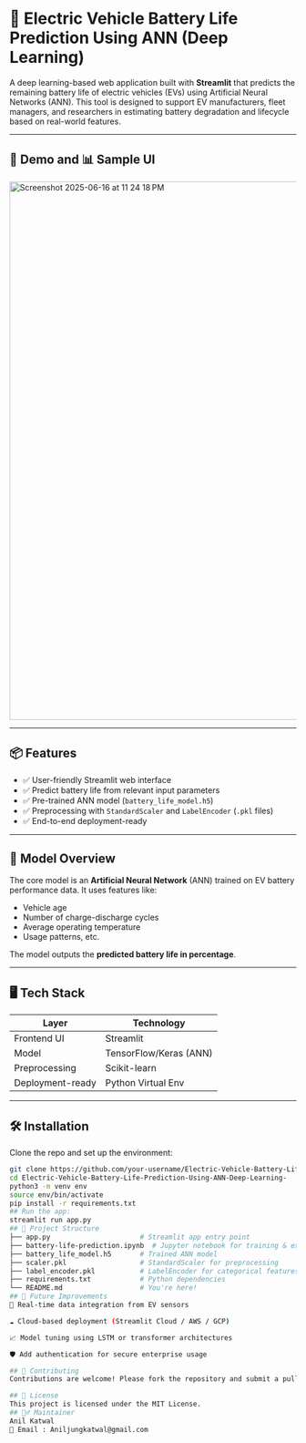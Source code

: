# 🔋 Electric Vehicle Battery Life Prediction Using ANN (Deep Learning)

A deep learning-based web application built with **Streamlit** that predicts the remaining battery life of electric vehicles (EVs) using Artificial Neural Networks (ANN). This tool is designed to support EV manufacturers, fleet managers, and researchers in estimating battery degradation and lifecycle based on real-world features.

---

## 🚀 Demo and 📊 Sample UI

<img width="945" alt="Screenshot 2025-06-16 at 11 24 18 PM" src="https://github.com/user-attachments/assets/c3d0aed8-1bff-4c64-8b40-064e02d5c968" />

---

## 📦 Features

- ✅ User-friendly Streamlit web interface
- ✅ Predict battery life from relevant input parameters
- ✅ Pre-trained ANN model (`battery_life_model.h5`)
- ✅ Preprocessing with `StandardScaler` and `LabelEncoder` (`.pkl` files)
- ✅ End-to-end deployment-ready

---

## 🧠 Model Overview

The core model is an **Artificial Neural Network** (ANN) trained on EV battery performance data. It uses features like:

- Vehicle age  
- Number of charge-discharge cycles  
- Average operating temperature  
- Usage patterns, etc.

The model outputs the **predicted battery life in percentage**.

---

## 🖥️ Tech Stack

| Layer            | Technology             |
|------------------|------------------------|
| Frontend UI      | Streamlit              |
| Model            | TensorFlow/Keras (ANN) |
| Preprocessing    | Scikit-learn           |
| Deployment-ready | Python Virtual Env     |

---

## 🛠️ Installation

Clone the repo and set up the environment:

```bash
git clone https://github.com/your-username/Electric-Vehicle-Battery-Life-Prediction-Using-ANN-Deep-Learning-.git
cd Electric-Vehicle-Battery-Life-Prediction-Using-ANN-Deep-Learning-
python3 -m venv env
source env/bin/activate
pip install -r requirements.txt
## Run the app:
streamlit run app.py
## 📁 Project Structure
├── app.py                      # Streamlit app entry point
├── battery-life-prediction.ipynb  # Jupyter notebook for training & exploration
├── battery_life_model.h5       # Trained ANN model
├── scaler.pkl                  # StandardScaler for preprocessing
├── label_encoder.pkl           # LabelEncoder for categorical features
├── requirements.txt            # Python dependencies
└── README.md                   # You're here!
## 📌 Future Improvements
🔄 Real-time data integration from EV sensors

☁️ Cloud-based deployment (Streamlit Cloud / AWS / GCP)

📈 Model tuning using LSTM or transformer architectures

🛡️ Add authentication for secure enterprise usage

## 🤝 Contributing
Contributions are welcome! Please fork the repository and submit a pull request.

## 📜 License
This project is licensed under the MIT License.
## 🙋‍♂️ Maintainer
Anil Katwal
📧 Email : Aniljungkatwal@gmail.com

